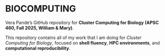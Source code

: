 # BIOCOMPUTING

Vera Pande’s GitHub repository for **Cluster Computing for Biology (APSC 460, Fall 2025, William & Mary)**.

This repository contains all of my work that I am doing for *Cluster Computing for Biology*, focused on **shell fluency**, **HPC environments**, and **computational reproducibility**.

